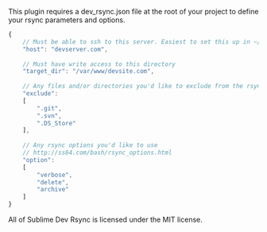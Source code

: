 This plugin requires a dev_rsync.json file at the root of your project to define your rsync parameters and options.

```javascript
{
    // Must be able to ssh to this server. Easiest to set this up in ~/.ssh/config
    "host": "devserver.com",
  
    // Must have write access to this directory
    "target_dir": "/var/www/devsite.com",
    
    // Any files and/or directories you'd like to exclude from the rsync
    "exclude":
    [
        ".git",
        ".svn",
        ".DS_Store"
    ],
  
    // Any rsync options you'd like to use
    // http://ss64.com/bash/rsync_options.html
    "option":
    [
        "verbose",
        "delete",
        "archive"
    ]
}
```

All of Sublime Dev Rsync is licensed under the MIT license.